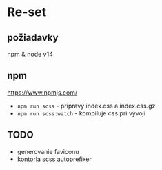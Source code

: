 # Re-set

## požiadavky
npm & node v14

## npm
https://www.npmjs.com/
- `npm run scss` - pripravý index.css a index.css.gz
- `npm run scss:watch` - kompiluje css pri vývoji

## TODO
- generovanie faviconu
- kontorla scss autoprefixer
